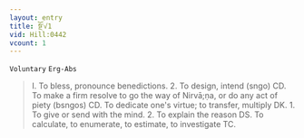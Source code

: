 ```yaml
---
layout: entry
title: སྔོ་√1
vid: Hill:0442
vcount: 1
---
```

`Voluntary` `Erg-Abs`
> I\.
 To bless, pronounce benedictions\.
 2\.
 To design, intend (sngo) CD\.
 To make a firm resolve to go the way of Nirvā;ṇa, or do any act of piety (bsngos) CD\.
 To dedicate one's virtue; to transfer, multiply DK\.
 1\.
 To give or send with the mind\.
 2\.
 To explain the reason DS\.
 To calculate, to enumerate, to estimate, to investigate TC\.

